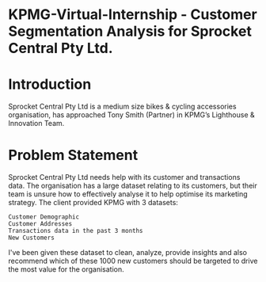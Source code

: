 # KPMG-Virtual-Internship - Customer Segmentation Analysis for Sprocket Central Pty Ltd.

# Introduction

Sprocket Central Pty Ltd is a medium size bikes & cycling accessories organisation, has approached Tony Smith (Partner) in KPMG’s Lighthouse & Innovation Team. 

# Problem Statement
Sprocket Central Pty Ltd needs help with its customer and transactions data. The organisation has a large dataset relating to its customers, but their team is unsure how to effectively analyse it to help optimise its marketing strategy. 
The client provided KPMG with 3 datasets:

    Customer Demographic 
    Customer Addresses
    Transactions data in the past 3 months
    New Customers
I've been given these dataset to clean, analyze, provide insights and also recommend which of these 1000 new customers should be targeted to drive the most value for the organisation.
